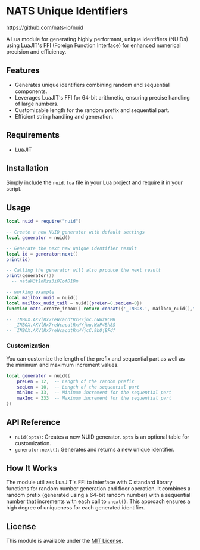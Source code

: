 # NATS Unique Identifiers
https://github.com/nats-io/nuid

A Lua module for generating highly performant, unique identifiers (NUIDs) using LuaJIT's FFI (Foreign Function Interface) for enhanced numerical precision and efficiency.

## Features

- Generates unique identifiers combining random and sequential components.
- Leverages LuaJIT's FFI for 64-bit arithmetic, ensuring precise handling of large numbers.
- Customizable length for the random prefix and sequential part.
- Efficient string handling and generation.

## Requirements

- LuaJIT

## Installation

Simply include the `nuid.lua` file in your Lua project and require it in your script.

## Usage

```lua
local nuid = require("nuid")

-- Create a new NUID generator with default settings
local generator = nuid()

-- Generate the next new unique identifier result
local id = generator:next()
print(id)

-- Calling the generator will also produce the next result
print(generator())
  -- nataW3t1nKzs3iOIofD1Om
```

```lua
-- working example
local mailbox_nuid = nuid()
local mailbox_nuid_tail = nuid({preLen=8,seqLen=0})
function nats.create_inbox() return concat({'_INBOX.', mailbox_nuid(),".",mailbox_nuid_tail()}) end

-- _INBOX.AKVlRx7reWcacdtRxHYjnc.nNWzXCMR
-- _INBOX.AKVlRx7reWcacdtRxHYjhu.WxP4Bh8S
-- _INBOX.AKVlRx7reWcacdtRxHYjcC.9bOjBFdf
```

### Customization

You can customize the length of the prefix and sequential part as well as the minimum and maximum increment values.

```lua
local generator = nuid({
    preLen = 12,  -- Length of the random prefix
    seqLen = 10,  -- Length of the sequential part
    minInc = 33,  -- Minimum increment for the sequential part
    maxInc = 333  -- Maximum increment for the sequential part
})
```

## API Reference

- `nuid(opts)`: Creates a new NUID generator. `opts` is an optional table for customization.
- `generator:next()`: Generates and returns a new unique identifier.

## How It Works

The module utilizes LuaJIT's FFI to interface with C standard library functions for random number generation and floor operation. It combines a random prefix (generated using a 64-bit random number) with a sequential number that increments with each call to `:next()`. This approach ensures a high degree of uniqueness for each generated identifier.

## License

This module is available under the [MIT License](LICENSE).
